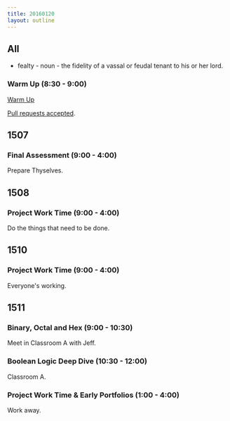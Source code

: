 ```yaml
---
title: 20160120
layout: outline
---
```


## All

* fealty - noun - the fidelity of a vassal or feudal tenant to his or her lord.

### Warm Up (8:30 - 9:00)

[Warm Up](https://thewarmup.herokuapp.com)

[Pull requests accepted](https://github.com/mikedao/the-warm-up).


## 1507

### Final Assessment (9:00 - 4:00)

Prepare Thyselves.


## 1508

### Project Work Time (9:00 - 4:00)

Do the things that need to be done.


## 1510

### Project Work Time (9:00 - 4:00)

Everyone's working.


## 1511

### Binary, Octal and Hex (9:00 - 10:30)

Meet in Classroom A with Jeff.

### Boolean Logic Deep Dive (10:30 - 12:00)

Classroom A.

### Project Work Time & Early Portfolios (1:00 - 4:00)

Work away.

